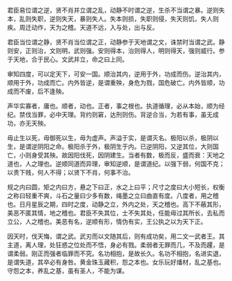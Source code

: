 君臣易位谓之逆，贤不肖并立谓之乱，动静不时谓之逆，生杀不当谓之暴。逆则失本，乱则失职，逆则失天，暴则失人。失本则损，失职则侵，失天则饥，失人则疾。周迁动作，天为之稽。天道不远，入与处，出与反。

君臣当位谓之静，贤不肖当位谓之正，动静参于天地谓之文，诛禁时当谓之武。静则安，正则治，文则明，武则强。安则得本，治则得人，明则得天，强则威行。参于天地，合于民心。文武并立，命之曰上同。

审知四度，可以定天下，可安一国。顺治其内，逆用于外，功成而伤。逆治其内，顺用于外，功成而亡。内外皆逆，是谓重殃，身危为戮，国危破亡。内外皆顺，功成而不废，后不逢殃。

声华实寡者，庸也。顺者，动也。正者，事之根也。执道循理，必从本始，顺为经纪。禁伐当罪，必中天理。背约则窘，达刑则伤。背逆合当，为若有事，虽无成功，亦无天殃。

毋止生以死，毋御死以生，毋为虚声。声溢于实，是谓灭名。极阳以杀，极阴以生，是谓逆阴阳之命。极阳杀于外，极阴生于内。已逆阴阳，又逆其位，大则国亡，小则身受其殃。故因阳伐死，因阴建生。当者有数，极而反，盛而衰：天地之道也，人之理也。逆顺同道而异理，审知逆顺，是谓道纪。以强下弱，何国不克；以贵下贱，何人不得；以贤下不肖，何事不治。

规之内曰圆，矩之内曰方，悬之下曰正，水之上曰平；尺寸之度曰大小短长，权衡之称曰轻重不爽，斗石之量曰少多有数，绳墨之立曰曲直有度。八度者，用之稽也。日月星辰之期，四时之度，动静之立，外内之处，天之稽也。高下不蔽其形，美恶不匿其情，地之稽也。君臣不失其位，士不失其处，任能毋过其所长，去私而立公，人之稽也。美恶有名，逆顺有形，情伪有实，王公执之以为天下正。

因天时，伐天悔，谓之武。武刃而以文随其后，则有成功矣，用二文一武者王。其主道，离人理，处狂惑之位处而不悟，身必有戮。柔弱者无罪而几，不及而趯，是谓柔弱。刚正而强者临罪而不究。名功相抱，是故长久。名功不相抱，名进实退，是谓失道，其卒必有身咎。黄金珠玉藏积，怨之本也。女乐玩好燔材，乱之基也。守怨之本，养乱之基，虽有圣人，不能为谋。
